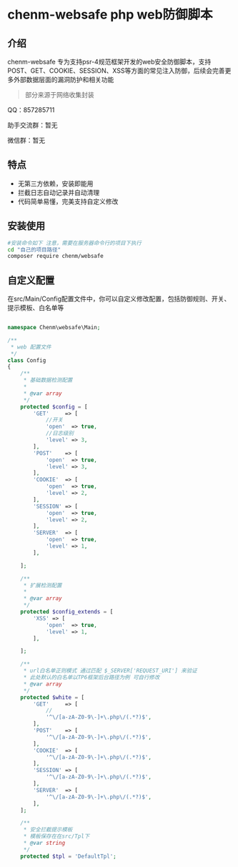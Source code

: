 # chenm-websafe php web防御脚本

## 介绍

chenm-websafe 专为支持psr-4规范框架开发的web安全防御脚本，支持POST、GET、COOKIE、SESSION、XSS等方面的常见注入防御，后续会完善更多外部数据层面的漏洞防护和相关功能

> 部分来源于网络收集封装

QQ：857285711

助手交流群：暂无

微信群：暂无

## 特点
- 无第三方依赖，安装即能用
- 拦截日志自动记录并自动清理
- 代码简单易懂，完美支持自定义修改

## 安装使用

```bash
#安装命令如下 注意，需要在服务器命令行的项目下执行
cd "自己的项目路径"
composer require chenm/websafe
```
## 自定义配置

在src/Main/Config配置文件中，你可以自定义修改配置，包括防御规则、开关、提示模板、白名单等
```php

namespace Chenm\websafe\Main;

/**
 * web 配置文件
 */
class Config
{
    /**
     * 基础数据检测配置
     *
     * @var array
     */
    protected $config = [
        'GET'     => [
            //开关
            'open'  => true,
            //日志级别
            'level' => 3,
        ],
        'POST'    => [
            'open'  => true,
            'level' => 3,
        ],
        'COOKIE'  => [
            'open'  => true,
            'level' => 2,
        ],
        'SESSION' => [
            'open'  => true,
            'level' => 2,
        ],
        'SERVER'  => [
            'open'  => true,
            'level' => 1,
        ],

    ];

    /**
     * 扩展检测配置
     *
     * @var array
     */
    protected $config_extends = [
        'XSS' => [
            'open'  => true,
            'level' => 1,
        ],

    ];

    /**
     * url白名单正则模式 通过匹配 $_SERVER['REQUEST_URI'] 来验证
     * 此处默认的白名单以TP6框架后台路径为例 可自行修改
     * @var array
     */
    protected $white = [
        'GET'     => [
            //
            '^\/[a-zA-Z0-9\-]+\.php\/(.*?)$',
        ],
        'POST'    => [
            '^\/[a-zA-Z0-9\-]+\.php\/(.*?)$',
        ],
        'COOKIE'  => [
            '^\/[a-zA-Z0-9\-]+\.php\/(.*?)$',
        ],
        'SESSION' => [
            '^\/[a-zA-Z0-9\-]+\.php\/(.*?)$',
        ],
        'SERVER'  => [
            '^\/[a-zA-Z0-9\-]+\.php\/(.*?)$',
        ],
    ];

    /**
     * 安全拦截提示模板  
     * 模板保存在在src/Tpl下
     * @var string
     */
    protected $tpl = 'DefaultTpl';
```

